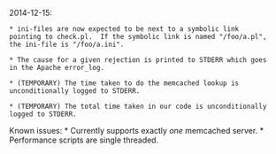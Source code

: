 2014-12-15:

	* ini-files are now expected to be next to a symbolic link
	pointing to check.pl.  If the symbolic link is named "/foo/a.pl",
	the ini-file is "/foo/a.ini".

	* The cause for a given rejection is printed to STDERR which goes
	in the Apache error_log.

	* (TEMPORARY) The time taken to do the memcached lookup is
	unconditionally logged to STDERR.

	* (TEMPORARY) The total time taken in our code is unconditionally
	logged to STDERR.

Known issues:
	* Currently supports exactly _one_ memcached server.
	* Performance scripts are single threaded.
